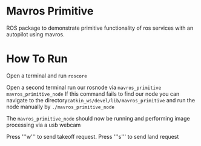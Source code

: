 # Mavros Primitive
ROS package to demonstrate primitive functionality of ros services with an autopilot using mavros.


How To Run
==================

Open a terminal and run ```roscore```

Open a second terminal run our rosnode via ```mavros_primitive mavros_primitive_node```
If this command fails to find our node you can navigate to the directory```catkin_ws/devel/lib/mavros_primitive``` and run the node manually by ```./mavros_primitive_node```

The ```mavros_primitive_node``` should now be running and performing image processing via a usb webcam

Press '''w''' to send takeoff request.
Press '''s''' to send land request
